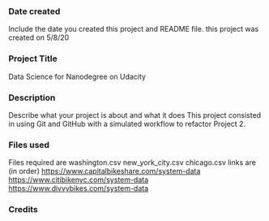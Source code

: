 ### Date created
Include the date you created this project and README file.
this project was created on 5/8/20
### Project Title
Data Science for Nanodegree on Udacity

### Description
Describe what your project is about and what it does
This project consisted in using Git and GitHub with a simulated workflow to refactor Project 2.
### Files used
Files required are
washington.csv
new_york_city.csv
chicago.csv
links are (in order)
https://www.capitalbikeshare.com/system-data
https://www.citibikenyc.com/system-data
https://www.divvybikes.com/system-data 
### Credits
